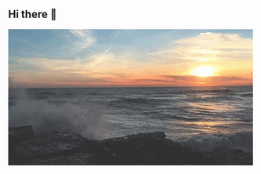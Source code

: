 ## Hi there 👋

<img src="https://github.com/Timmi116/Timmi116/blob/main/sea-ocean.gif" alt="The unlimited" widht="600">

